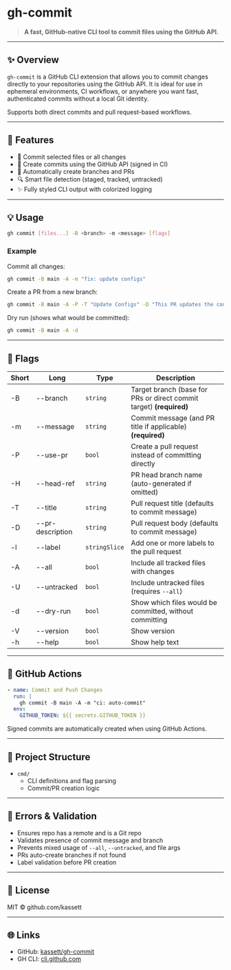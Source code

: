 # gh-commit

> **A fast, GitHub-native CLI tool to commit files using the GitHub API.**

---

## ✨ Overview

`gh-commit` is a GitHub CLI extension that allows you to commit changes directly to your repositories using the GitHub API. It is ideal for use in ephemeral environments, CI workflows, or anywhere you want fast, authenticated commits without a local Git identity.

Supports both direct commits and pull request-based workflows.

---

## 🚀 Features

- 📂 Commit selected files or all changes
- 📎 Create commits using the GitHub API (signed in CI)
- 🌟 Automatically create branches and PRs
- 🔍 Smart file detection (staged, tracked, untracked)
- ✨ Fully styled CLI output with colorized logging

---

## 💡 Usage

```bash
gh commit [files...] -B <branch> -m <message> [flags]
```

### Example

Commit all changes:
```bash
gh commit -B main -A -m "fix: update configs"
```

Create a PR from a new branch:
```bash
gh commit -B main -A -P -T "Update Configs" -D "This PR updates the configs." -l feature -l ci
```

Dry run (shows what would be committed):
```bash
gh commit -B main -A -d
```

---

## 🔧 Flags

| Short | Long           | Type         | Description                                                                 |
|-------|----------------|--------------|-----------------------------------------------------------------------------|
| -B    | --branch       | `string`     | Target branch (base for PRs or direct commit target) **(required)**        |
| -m    | --message      | `string`     | Commit message (and PR title if applicable) **(required)**                |
| -P    | --use-pr       | `bool`       | Create a pull request instead of committing directly                       |
| -H    | --head-ref     | `string`     | PR head branch name (auto-generated if omitted)                            |
| -T    | --title        | `string`     | Pull request title (defaults to commit message)                            |
| -D    | --pr-description | `string`   | Pull request body (defaults to commit message)                             |
| -l    | --label        | `stringSlice`| Add one or more labels to the pull request                                 |
| -A    | --all          | `bool`       | Include all tracked files with changes                                     |
| -U    | --untracked    | `bool`       | Include untracked files (requires `--all`)                                 |
| -d    | --dry-run      | `bool`       | Show which files would be committed, without committing                    |
| -V    | --version      | `bool`       | Show version                                                               |
| -h    | --help         | `bool`       | Show help text                                                             |

---

## 📆 GitHub Actions

```yaml
- name: Commit and Push Changes
  run: |
    gh commit -B main -A -m "ci: auto-commit"
  env:
    GITHUB_TOKEN: ${{ secrets.GITHUB_TOKEN }}
```

Signed commits are automatically created when using GitHub Actions.

---

## 📂 Project Structure

- `cmd/`
    - CLI definitions and flag parsing
    - Commit/PR creation logic

---

## 🚨 Errors & Validation

- Ensures repo has a remote and is a Git repo
- Validates presence of commit message and branch
- Prevents mixed usage of `--all`, `--untracked`, and file args
- PRs auto-create branches if not found
- Label validation before PR creation

---

## 📄 License

MIT © github.com/kassett

---

## 🌐 Links

- GitHub: [kassett/gh-commit](https://github.com/kassett/gh-commit)
- GH CLI: [cli.github.com](https://cli.github.com/)

